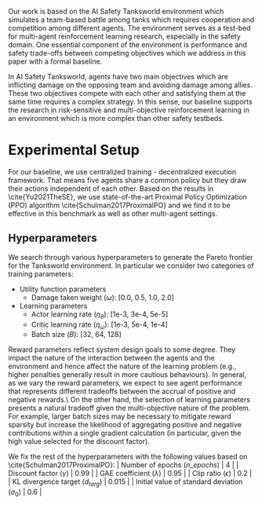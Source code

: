Our work is based on the AI Safety Tanksworld environment which simulates a team-based battle among tanks which requires cooperation and competition among different agents. The environment serves as a test-bed for multi-agent reinforcement learning research, especially in the safety domain. One essential component of the environment is performance and safety trade-offs between competing objectives which we address in this paper with a formal baseline.

In AI Safety Tanksworld, agents have two main objectives which are inflicting damage on the opposing team and avoiding damage among allies. These two objectives compete with each other and satisfying them at the same time requires a complex strategy. In this sense, our baseline supports the research in risk-sensitive and multi-objective reinforcement learning in an environment which is more complex than other safety testbeds.

# Experimental Setup
For our baseline, we use centralized training - decentralized execution framework. That means five agents share a common policy but they draw their actions independent of each other. Based on the results in \cite{Yu2021TheSE}, we use state-of-the-art Proximal Policy Optimization (PPO) algorithm \cite{Schulman2017ProximalPO} and we find it to be effective in this benchmark as well as other multi-agent settings.
## Hyperparameters
We search through various hyperparameters to generate the Pareto frontier for the Tanksworld environment. In particular we consider two categories of training parameters:

- Utility function parameters
    - Damage taken weight ($\omega$): [0.0, 0.5, 1.0, 2.0]
- Learning parameters
    - Actor learning rate ($\eta_\theta$): [1e-3, 3e-4, 5e-5]
    - Critic learning rate ($\eta_\omega$): [1e-3, 5e-4, 1e-4]
    - Batch size ($B$): [32, 64, 128]

Reward parameters reflect system design goals to some degree. They impact the nature of the interaction between the agents and the environment and hence affect the nature of the learning problem (e.g., higher penalties generally result in more cautious behaviours). In general, as we vary the reward parameters, we expect to see agent performance that represents different tradeoffs between the accrual of positive and negative rewards.\\
On the other hand, the selection of learning parameters presents a natural tradeoff given the multi-objective nature of the problem. For example, larger batch sizes may be necessary to mitigate reward sparsity but increase the likelihood of aggregating positive and negative contributions within a single gradient calculation (in particular, given the high value selected for the discount factor).

We fix the rest of the hyperparameters with the following values based on \cite{Schulman2017ProximalPO}: 
| Number of epochs ($n\_epochs$) | 4 |
| Discount factor ($\gamma$) | 0.99 |
| GAE coefficient ($\lambda$) | 0.95 |
| Clip ratio ($\epsilon$) | 0.2 |
| KL divergence target ($d_{targ}$) | 0.015 |
| Initial value of standard deviation ($\sigma_0$) | 0.6 |
